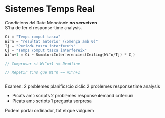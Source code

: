 # Sistemes Temps Real

Condicions del Rate Monotonic **no serveixen**.  
S'ha de fer el response-time analysis.

```rust
Ci = "Temps comput tasca"
Wi^n = "resultat anterior (comença amb 0)"
Tj = "Periode tasca interfereix"
Cj = "Temps comput tasca interfereix"
Wi^n+1 = Ci + SumatoriInterferencies(Ceiling(Wi^n/Tj) * Cj)

// Comprovar si Wi^n+1 <= Deadline

// Repetir fins que Wi^n == Wi^n+1 



```

Examen:
2 problemes planificacio ciclic
2 problemes response time analysis
- Picats amb scripts
2 problemes response demand criterium
- Picats amb scripts
1 pregunta sorpresa

Podem portar ordinador, tot el que vulguem